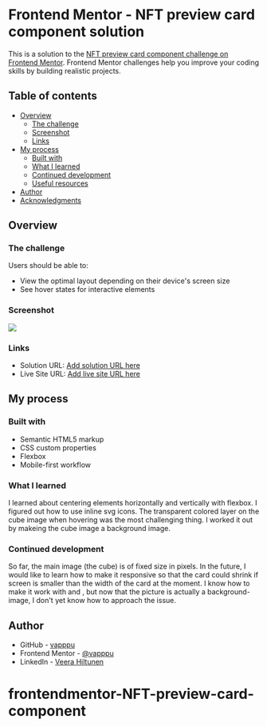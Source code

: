 # Frontend Mentor - NFT preview card component solution

This is a solution to the [NFT preview card component challenge on Frontend Mentor](https://www.frontendmentor.io/challenges/nft-preview-card-component-SbdUL_w0U). Frontend Mentor challenges help you improve your coding skills by building realistic projects.

## Table of contents

- [Overview](#overview)
  - [The challenge](#the-challenge)
  - [Screenshot](#screenshot)
  - [Links](#links)
- [My process](#my-process)
  - [Built with](#built-with)
  - [What I learned](#what-i-learned)
  - [Continued development](#continued-development)
  - [Useful resources](#useful-resources)
- [Author](#author)
- [Acknowledgments](#acknowledgments)

## Overview

### The challenge

Users should be able to:

- View the optimal layout depending on their device's screen size
- See hover states for interactive elements

### Screenshot

![](./screenshot.jpg)

### Links

- Solution URL: [Add solution URL here](https://github.com/vapppu/frontendmentor-NFT-preview-card-component)
- Live Site URL: [Add live site URL here](https://vapppu.github.io/frontendmentor-NFT-preview-card-component/)

## My process

### Built with

- Semantic HTML5 markup
- CSS custom properties
- Flexbox
- Mobile-first workflow

### What I learned

I learned about centering elements horizontally and vertically with flexbox. I figured out how to use inline svg icons. The transparent colored layer on the cube image when hovering was the most challenging thing. I worked it out by makeing the cube image a background image.

### Continued development

So far, the main image (the cube) is of fixed size in pixels. In the future, I would like to learn how to make it responsive so that the card could shrink if screen is smaller than the width of the card at the moment. I know how to make it work with and <img>, but now that the picture is actually a background-image, I don't yet know how to approach the issue.

## Author

- GitHub - [vapppu](https://github.com/vapppu)
- Frontend Mentor - [@vapppu](https://www.frontendmentor.io/profile/vapppu)
- LinkedIn - [Veera Hiltunen](https://www.linkedin.com/in/veera-hiltunen-219a55235/)

# frontendmentor-NFT-preview-card-component
